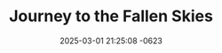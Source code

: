 ---
layout: movie-video-data
date: 2025-03-01 21:25:08 -0623
categories: movie

# Site Attributes
title: "Journey to the Fallen Skies"
permalink: "/movie/Journey_to_the_Fallen_Skies"

# Movie Attributes
synopsis: "Thaum lub hnub tsis tshav ntuj rau koj lub neej..... okoj lub neej tsaus zujzus, nyob qab ntuj no yam tseem ceeb tshaj plaws rau koj yog dabtsi? After being diagnosed with a terminal illness, Leng (Wa Yang), a Hmong-American man, returns to Laos to pay triubute to his late father, whom he never knew. Upon arriving in a small Hmong village, however, Leng's health rapidly deteriorates. Under the care of Joua Pao (Khais Vaj), Leng begins the gradual process of healing. Leng is also befriended by Gao Hlee (Dib Thoj), a young woman who helps him gain new insights to his journey. Meanwhile, Leng must try to make sense of the mysterious encounters with a dark figure."
producer: "Bryan Vue, Mong Vang, Wa Yang, Phouma Xiong"
director: "Bryan Vue, Mong Vang"
writer: "Bryan Vue"
video_link: "https://youtu.be/Bp0LhDc61u8?si=jA8v8-y37NhKARpl"
genre: "Drama"
year: "2010"
release_type: "DVD"
storage: "Private"
thumbnail: "/assets/images/movie_thumbnails/Journey to the Fallen Skies.jpeg"
publishing_company: "Birds-Eye Vue Films, Hmong Bros. Pictures"

# Sequels + Parts
base_movie: ""
total_parts: 0
sequel: ""

# Movie Cast
cast:
- name: "Wa Yang"
- name: "Khais Vanj"
- name: "Dib Thoj"
---